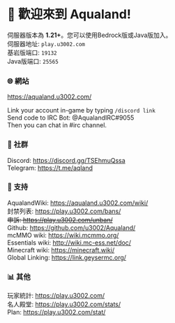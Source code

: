 ﻿# 🥳 **歡迎來到 Aqualand!**  

伺服器版本為 **1.21+**。您可以使用Bedrock版或Java版加入。  
伺服器地址: `play.u3002.com`  
基岩版端口: `19132`  
Java版端口: `25565`  

### 🌐 **網站**  
https://aqualand.u3002.com/   

Link your account in-game by typing `/discord link`  
Send code to IRC Bot: @AqualandIRC#9055  
Then you can chat in #irc channel.  

### 💖 **社群**  
Discord: https://discord.gg/TSEhmuQssa  
Telegram: https://t.me/aqland  

### 💙 **支持**  
AqualandWiki: https://aqualand.u3002.com/wiki/  
封禁列表: https://play.u3002.com/bans/  
~~申訴: https://play.u3002.com/unban/~~  
Github: https://github.com/u3002/Aqualand/  
mcMMO wiki: https://wiki.mcmmo.org/  
Essentials wiki: http://wiki.mc-ess.net/doc/  
Minecraft wiki: https://minecraft.wiki/  
Global Linking: https://link.geysermc.org/  

### 📊 **其他**  
玩家統計: https://play.u3002.com/  
名人殿堂: https://play.u3002.com/stats/  
Plan: https://play.u3002.com/stat/  
